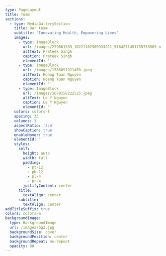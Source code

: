 ```yaml
---
type: PageLayout
title: Team
sections:
  - type: MediaGallerySection
    title: Our team
    subtitle: 'Innovating Health, Empowering Lives'
    images:
      - type: ImageBlock
        url: /images/279661939_10221102509933221_5164271451735753505_n.jpg
        altText: Prateek Singh
        caption: Prateek Singh
        elementId: ''
      - type: ImageBlock
        url: /images/1588091921450.jpeg
        altText: Hoang Tuan Nguyen
        caption: Hoang Tuan Nguyen
        elementId: ''
      - type: ImageBlock
        url: /images/1679156222525.jpeg
        altText: Le Y Nguyen
        caption: Le Y Nguyen
        elementId: ''
    colors: colors-f
    spacing: 33
    columns: 3
    aspectRatio: '3:4'
    showCaption: true
    enableHover: true
    elementId: ''
    styles:
      self:
        height: auto
        width: full
        padding:
          - pt-12
          - pb-12
          - pl-4
          - pr-4
        justifyContent: center
      title:
        textAlign: center
      subtitle:
        textAlign: center
addTitleSuffix: true
colors: colors-a
backgroundImage:
  type: BackgroundImage
  url: /images/bg2.jpg
  backgroundSize: cover
  backgroundPosition: center
  backgroundRepeat: no-repeat
  opacity: 80
---
```

